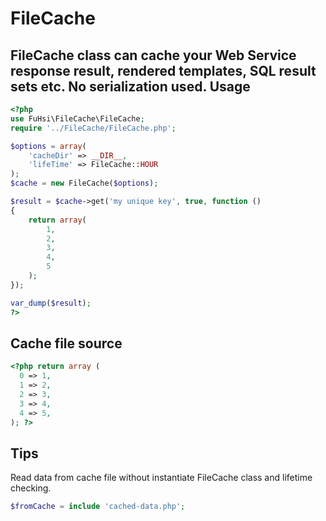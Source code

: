 FileCache
=========
FileCache class can cache your Web Service response result, rendered templates, SQL result sets etc. No serialization used.
Usage
-----
```php
<?php
use FuHsi\FileCache\FileCache;
require '../FileCache/FileCache.php';

$options = array(
    'cacheDir' => __DIR__,
    'lifeTime' => FileCache::HOUR
);
$cache = new FileCache($options);

$result = $cache->get('my unique key', true, function ()
{
    return array(
        1,
        2,
        3,
        4,
        5
    );
});

var_dump($result);
?>
```
Cache file source
-----------------
```php
<?php return array (
  0 => 1,
  1 => 2,
  2 => 3,
  3 => 4,
  4 => 5,
); ?>
```
## Tips
Read data from cache file without instantiate FileCache class and lifetime checking.
```php
$fromCache = include 'cached-data.php';
```
